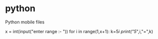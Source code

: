 # python
Python mobile files


x = int(input("enter range :- "))
for i in range(1,x+1):
	k=5*i
	print("5*",i,"=",k)
